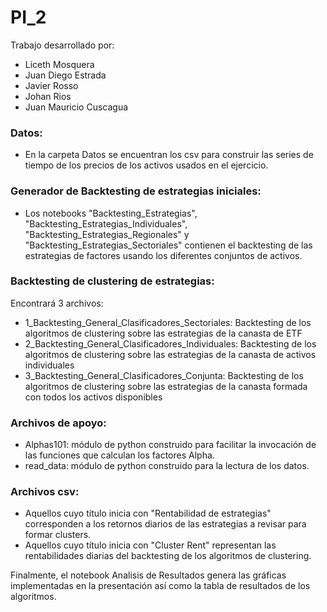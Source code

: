 # PI_2

Trabajo desarrollado por:

- Liceth Mosquera
- Juan Diego Estrada
- Javier Rosso
- Johan Rios
- Juan Mauricio Cuscagua

### Datos:

- En la carpeta Datos se encuentran los csv para construir las series de tiempo de los precios de los activos usados en el ejercicio.

### Generador de Backtesting de estrategias iniciales:

- Los notebooks "Backtesting_Estrategias", "Backtesting_Estrategias_Individuales", "Backtesting_Estrategias_Regionales" y "Backtesting_Estrategias_Sectoriales" contienen el backtesting de las estrategias de factores usando los diferentes conjuntos de activos.

### Backtesting de clustering de estrategias:
Encontrará 3 archivos:

- 1_Backtesting_General_Clasificadores_Sectoriales: Backtesting de los algoritmos de clustering sobre las estrategias de la canasta de ETF
- 2_Backtesting_General_Clasificadores_Individuales: Backtesting de los algoritmos de clustering sobre las estrategias de la canasta de activos individuales
- 3_Backtesting_General_Clasificadores_Conjunta: Backtesting de los algoritmos de clustering sobre las estrategias de la canasta formada con todos los activos disponibles

### Archivos de apoyo:

- Alphas101: módulo de python construido para facilitar la invocación de las funciones que calculan los factores Alpha.
- read_data: módulo de python construido para la lectura de los datos.

### Archivos csv:
 - Aquellos cuyo título inicia con "Rentabilidad de estrategias" corresponden a los retornos diarios de las estrategias a revisar para formar clusters.
 - Aquellos cuyo título inicia con "Cluster Rent" representan las rentabilidades diarias del backtesting de los algoritmos de clustering.
 
 
Finalmente, el notebook Analisis de Resultados genera las gráficas implementadas en la presentación así como la tabla de resultados de los algoritmos.

